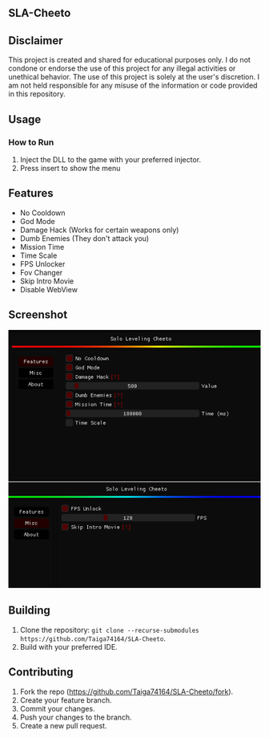 ## SLA-Cheeto

## Disclaimer
This project is created and shared for educational purposes only. I do not condone or endorse the use of this project for any illegal activities or unethical behavior. The use of this project is solely at the user's discretion. I am not held responsible for any misuse of the information or code provided in this repository.

## Usage

### How to Run
1. Inject the DLL to the game with your preferred injector.
2. Press insert to show the menu

## Features
- No Cooldown
- God Mode
- Damage Hack (Works for certain weapons only)
- Dumb Enemies (They don't attack you)
- Mission Time 
- Time Scale
- FPS Unlocker
- Fov Changer
- Skip Intro Movie
- Disable WebView

## Screenshot
![menu](src/res/Solo_Leveling_ARISE_4BRSUmbeJd.png)

## Building
1. Clone the repository: `git clone --recurse-submodules https://github.com/Taiga74164/SLA-Cheeto`.
2. Build with your preferred IDE.

## Contributing
1. Fork the repo (<https://github.com/Taiga74164/SLA-Cheeto/fork>).
2. Create your feature branch.
3. Commit your changes.
4. Push your changes to the branch.
5. Create a new pull request.